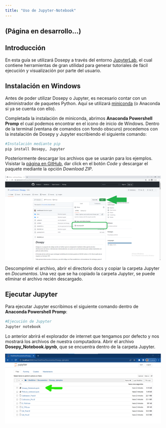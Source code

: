 ```yaml
---
title: "Uso de Jupyter-Notebook"
---
```


## (Página en desarrollo...)

## Introducción

En esta guía se utilizará Dosepy a través del entorno [JupyterLab](https://jupyter.org/), el cual contiene herramientas de gran utilidad para generar tutoriales de fácil ejecución y visualización por parte del usuario.

## Instalación en Windows

Antes de poder utilizar Dosepy o Jupyter, es necesario contar con un administrador de paquetes Python. Aquí se utilizará [miniconda](https://docs.conda.io/en/latest/miniconda.html) (o Anaconda si ya se cuenta con ello).

Completada la instalación de miniconda, abrimos **Anaconda Powershell Promp** el cual podemos encontrar en el icono de inicio de Windows. Dentro de la terminal (ventana de comandos con fondo obscuro) procedemos con la instalación de Dosepy y Jupyter escribiendo el siguiente comando:

```bash
#Instalación mediante pip
pip install Dosepy, Jupyter
```

Posteriormente descargar los archivos que se usarán para los ejemplos. Visistar la [página en GitHub](https://github.com/LuisOlivaresJ/Dosepy), dar click en el botón *Code* y descargar el paquete mediante la opción *Download ZIP*.

![Boton_descarga](https://github.com/LuisOlivaresJ/Dosepy/blob/main/docs/assets/Descargar_zip.png)

 Descomprimir el archivo, abrir el directorio docs y copiar la carpeta Jupyter en *Documentos*. Una vez que se ha copiado la carpeta *Jupyter*, se puede eliminar el archivo recién descargado.

## Ejecutar Jupyter

Para ejecutar Jupyter escribimos el siguiente comando dentro de **Anaconda Powershell Promp**:

```bash
#Ejecución de Jupyter
Jupyter notebook
```

Lo anterior abrirá el explorador de internet que tengamos por defecto y nos mostrará los archivos de nuestra computadora. Abrir el archivo **Dosepy_Notebook.ipynb**, que se encuentra dentro de la carpeta Jupyter.

![Jupyter_file](https://raw.githubusercontent.com/LuisOlivaresJ/Dosepy/V_0_3_6/docs/assets/Jupyter_file_explorer.png)